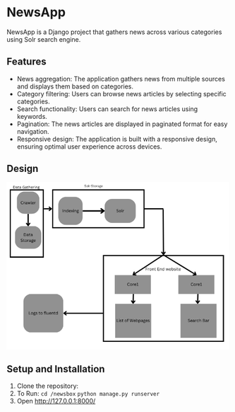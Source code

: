 # NewsApp

NewsApp is a Django project that gathers news across various categories using Solr search engine.

## Features

- News aggregation: The application gathers news from multiple sources and displays them based on categories.
- Category filtering: Users can browse news articles by selecting specific categories.
- Search functionality: Users can search for news articles using keywords.
- Pagination: The news articles are displayed in paginated format for easy navigation.
- Responsive design: The application is built with a responsive design, ensuring optimal user experience across devices.

## Design
![Architecture Diagram](architecture.png)


## Setup and Installation

1. Clone the repository:
2. To Run:
   `cd /newsbox`
   `python manage.py runserver`
3. Open http://127.0.0.1:8000/


